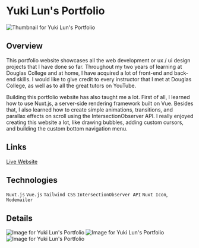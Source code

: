 # Yuki Lun's Portfolio

![Thumbnail for Yuki Lun's Portfolio](../../../yuki-portfolio/blob/main/public/images/menu/home-labtop.png)

## Overview
This portfolio website showcases all the web development or ux / ui design projects that I have done so far. Throughout my two years of learning at Douglas College and at home, I have acquired a lot of front-end and back-end skills.  I would like to give credit to every instructor that I met at Douglas College, as well as to all the great tutors on YouTube. 

Building this portfolio website has also taught me a lot. First of all, I learned how to use Nuxt.js, a server-side rendering framework built on Vue. Besides that, I also learned how to create simple animations, transitions, and parallax effects on scroll using the IntersectionObserver API. I really enjoyed creating this website a lot, like drawing bubbles, adding custom cursors, and building the custom bottom navigation menu.  

## Links
[Live Website](https://yukilun.com)

## Technologies
`Nuxt.js` `Vue.js` `Tailwind CSS` `IntersectionObserver API` `Nuxt Icon`, `Nodemailer`

## Details
![Image for Yuki Lun's Portfolio](../../../yuki-portfolio/blob/main/public/images/menu/projects-labtop.png)
![Image for Yuki Lun's Portfolio](../../../yuki-portfolio/blob/main/public/images/menu/about-labtop.png)
![Image for Yuki Lun's Portfolio](../../../yuki-portfolio/blob/main/public/images/menu/contact-labtop.png)

